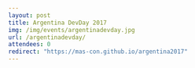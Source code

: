 ```yaml
---
layout: post
title: Argentina DevDay 2017
img: /img/events/argentinadevday.jpg
url: /argentinadevday/
attendees: 0
redirect: "https://mas-con.github.io/argentina2017"
---
```

